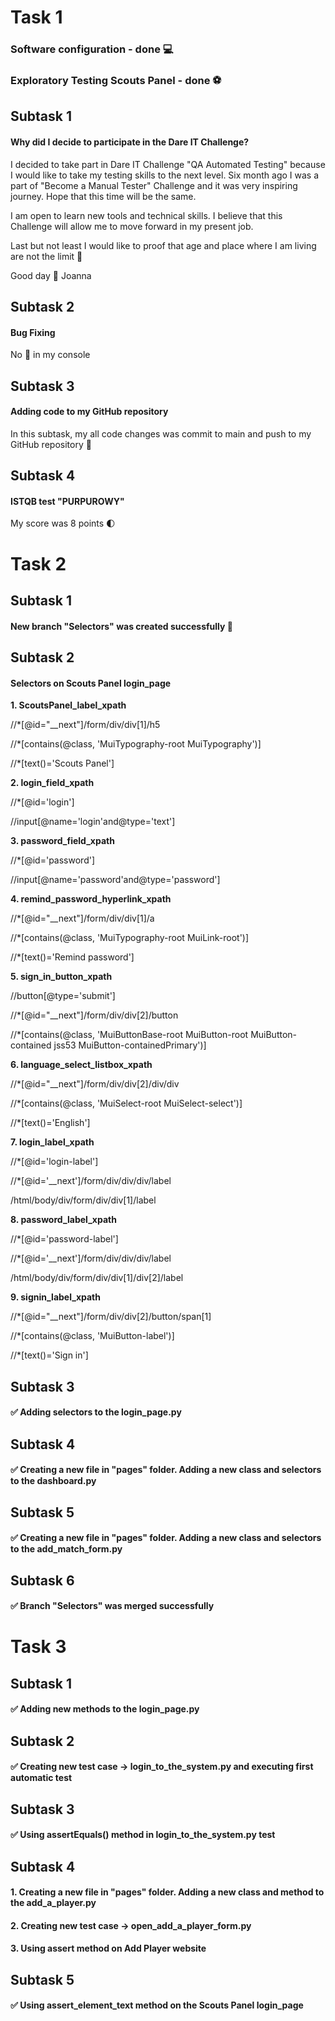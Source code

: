 # Task 1
### Software configuration - done :computer:
### Exploratory Testing Scouts Panel - done :soccer:
## Subtask 1
#### Why did I decide to participate in the Dare IT Challenge?
I decided to take part in Dare IT Challenge "QA Automated Testing" because I would like to take my testing skills to the next level. Six month ago I was a part of "Become a Manual Tester" Challenge and it was very inspiring journey. Hope that this time will be the same.

I am open to learn new tools and technical skills. I believe that this Challenge will allow me to move forward in my present job.

Last but not least I would like to proof that age and place where I am living are not the limit :rocket:

Good day :deciduous_tree: Joanna
## Subtask 2
#### Bug Fixing
No :bug: in my console 
## Subtask 3
#### Adding code to my GitHub repository
In this subtask, my all code changes was commit to main and push to my GitHub repository :muscle:
## Subtask 4
#### ISTQB test "PURPUROWY"
My score was 8 points :first_quarter_moon:
# Task 2
## Subtask 1
#### New branch "Selectors" was created successfully :cactus:
## Subtask 2
#### Selectors on Scouts Panel login_page
**1. ScoutsPanel_label_xpath**

//*[@id="__next"]/form/div/div[1]/h5

//*[contains(@class, 'MuiTypography-root MuiTypography')]

//*[text()='Scouts Panel']

**2. login_field_xpath**

//*[@id='login']

//input[@name='login'and@type='text']

**3. password_field_xpath**

//*[@id='password']

//input[@name='password'and@type='password']

**4. remind_password_hyperlink_xpath**

//*[@id="__next"]/form/div/div[1]/a

//*[contains(@class, 'MuiTypography-root MuiLink-root')]

//*[text()='Remind password']

**5. sign_in_button_xpath**

//button[@type='submit']

//*[@id="__next"]/form/div/div[2]/button

//*[contains(@class, 'MuiButtonBase-root MuiButton-root MuiButton-contained jss53 MuiButton-containedPrimary')]

**6. language_select_listbox_xpath**

//*[@id="__next"]/form/div/div[2]/div/div

//*[contains(@class, 'MuiSelect-root MuiSelect-select')]

//*[text()='English']

**7. login_label_xpath**

//*[@id='login-label']

//*[@id='__next']/form/div/div/div/label

/html/body/div/form/div/div[1]/label

**8. password_label_xpath**

//*[@id='password-label']

//*[@id='__next']/form/div/div/div/label

/html/body/div/form/div/div[1]/div[2]/label

**9. signin_label_xpath**

//*[@id="__next"]/form/div/div[2]/button/span[1]

//*[contains(@class, 'MuiButton-label')]

//*[text()='Sign in']
## Subtask 3
#### :white_check_mark: Adding selectors to the login_page.py
## Subtask 4
#### :white_check_mark: Creating a new file in "pages" folder. Adding a new class and selectors to the dashboard.py
## Subtask 5
#### :white_check_mark: Creating a new file in "pages" folder. Adding a new class and selectors to the add_match_form.py
## Subtask 6
#### :white_check_mark: Branch "Selectors" was merged successfully
# Task 3
## Subtask 1
#### :white_check_mark: Adding new methods to the login_page.py
## Subtask 2
#### :white_check_mark: Creating new test case -> login_to_the_system.py and executing first automatic test
## Subtask 3
#### :white_check_mark: Using assertEquals() method in login_to_the_system.py test
## Subtask 4
#### 1. Creating a new file in "pages" folder. Adding a new class and method to the add_a_player.py
#### 2. Creating new test case -> open_add_a_player_form.py
#### 3. Using assert method on Add Player website
## Subtask 5
#### :white_check_mark: Using assert_element_text method on the Scouts Panel login_page
